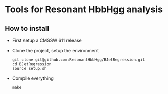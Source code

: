 # Tools for Resonant HbbHgg analysis


## How to install
  * First setup a CMSSW 611 release
  * Clone the project, setup the environment
    
        git clone git@github.com:ResonantHbbHgg/BJetRegression.git
        cd BJetRegression
        source setup.sh
    
  * Compile everything

        make

